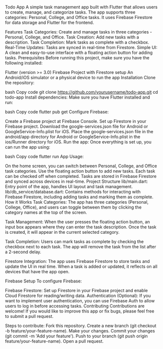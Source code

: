 Todo App
A simple task management app built with Flutter that allows users to create, manage, and categorize tasks. The app supports three categories: Personal, College, and Office tasks. It uses Firebase Firestore for data storage and Flutter for the frontend.

Features
Task Categories: Create and manage tasks in three categories - Personal, College, and Office.
Task Creation: Add new tasks with a description.
Task Completion: Mark tasks as complete with a checkbox.
Real-Time Updates: Tasks are synced in real-time from Firestore.
Simple UI: A clean and easy-to-use interface with a floating action button for adding tasks.
Prerequisites
Before running this project, make sure you have the following installed:

Flutter (version >= 3.0)
Firebase Project with Firestore setup
An Android/iOS simulator or a physical device to run the app
Installation
Clone the repository:

bash
Copy code
git clone https://github.com/yourusername/todo-app.git
cd todo-app
Install dependencies: Make sure you have Flutter installed and run:

bash
Copy code
flutter pub get
Configure Firebase:

Create a Firebase project at Firebase Console.
Set up Firestore in your Firebase project.
Download the google-services.json file for Android or GoogleService-Info.plist for iOS.
Place the google-services.json file in the android/app directory for Android or GoogleService-Info.plist in the ios/Runner directory for iOS.
Run the app: Once everything is set up, you can run the app using:

bash
Copy code
flutter run
App Usage:

On the home screen, you can switch between Personal, College, and Office task categories.
Use the floating action button to add new tasks.
Each task can be checked off when completed.
Tasks are stored in Firebase Firestore and synced across devices in real-time.
Project Structure
lib/main.dart: Entry point of the app, handles UI layout and task management.
lib/db_service/database.dart: Contains methods for interacting with Firebase Firestore, including adding tasks and marking them as complete.
How it Works
Task Categories: The app has three categories (Personal, College, Office), and users can toggle between them by clicking the category names at the top of the screen.

Task Management: When the user presses the floating action button, an input box appears where they can enter the task description. Once the task is created, it will appear in the current selected category.

Task Completion: Users can mark tasks as complete by checking the checkbox next to each task. The app will remove the task from the list after a 2-second delay.

Firestore Integration: The app uses Firebase Firestore to store tasks and update the UI in real time. When a task is added or updated, it reflects on all devices that have the app open.

Firebase Setup
To configure Firebase:

Firebase Firestore: Set up Firestore in your Firebase project and enable Cloud Firestore for reading/writing data.
Authentication (Optional): If you want to implement user authentication, you can use Firebase Auth to allow users to log in before accessing tasks.
Contributing
Contributions are welcome! If you would like to improve this app or fix bugs, please feel free to submit a pull request.

Steps to contribute:
Fork this repository.
Create a new branch (git checkout -b feature/your-feature-name).
Make your changes.
Commit your changes (git commit -m 'Add your feature').
Push to your branch (git push origin feature/your-feature-name).
Open a pull request.
